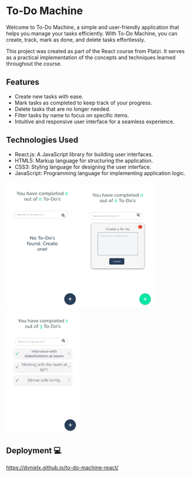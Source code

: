 # To-Do Machine

Welcome to To-Do Machine, a simple and user-friendly application that helps you manage your tasks efficiently. With To-Do Machine, you can create, track, mark as done, and delete tasks effortlessly.

This project was created as part of the React course from Platzi. It serves as a practical implementation of the concepts and techniques learned throughout the course.

## Features

- Create new tasks with ease.
- Mark tasks as completed to keep track of your progress.
- Delete tasks that are no longer needed.
- Filter tasks by name to focus on specific items.
- Intuitive and responsive user interface for a seamless experience.

## Technologies Used

- React.js: A JavaScript library for building user interfaces.
- HTML5: Markup language for structuring the application.
- CSS3: Styling language for designing the user interface.
- JavaScript: Programming language for implementing application logic.



<img src="./src/images/to-do-machine-1.jpeg" alt="To-Do Machine" width="200">

<img src="./src/images/to-do-machine.jpeg" alt="To-Do Machine" width="200">

<img src="./src/images/to-do-machine2.jpeg" alt="To-Do Machine" width="200">



## Deployment 💻

https://dvnielx.github.io/to-do-machine-react/